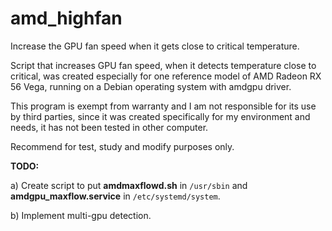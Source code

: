 # amd_highfan
Increase the GPU fan speed when it gets close to critical temperature.

Script that increases GPU fan speed, when it detects temperature close to critical, was created especially for one reference model of AMD Radeon RX 56 Vega, running on a Debian operating system with amdgpu driver.

This program is exempt from warranty and I am not responsible for its use by third parties, since it was created specifically for my environment and needs, it has not been tested in other computer.

Recommend for test, study and modify purposes only.


**TODO:**

a) Create script to put **amdmaxflowd.sh** in `/usr/sbin` and **amdgpu_maxflow.service** in `/etc/systemd/system`.

b) Implement multi-gpu detection.
